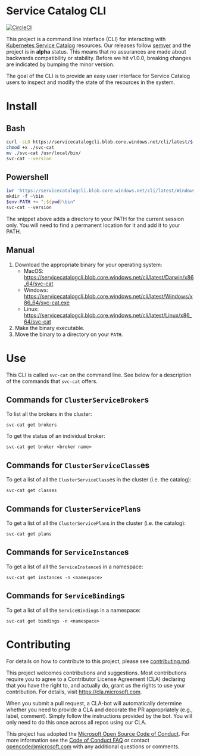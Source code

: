# Service Catalog CLI

[![CircleCI](https://circleci.com/gh/Azure/service-catalog-cli.svg?style=svg&circle-token=98d6d64c981e70b76736fb3f05a0b41b4fec47cf)](https://circleci.com/gh/Azure/service-catalog-cli)

This project is a command line interface (CLI) for interacting with 
[Kubernetes Service Catalog](https://github.com/kubernetes-incubator/service-catalog)
resources. Our releases follow [semver](https://semver.org) and the project
is in **alpha** status. This means that no assurances are made
about backwards compatibility or stability. Before we hit v1.0.0, breaking changes
are indicated by bumping the minor version.

The goal of the CLI is to provide an easy user interface for Service Catalog users
to inspect and modify the state of the resources in the system.

# Install

## Bash
```bash
curl -sLO https://servicecatalogcli.blob.core.windows.net/cli/latest/$(uname -s)/$(uname -m)/svc-cat
chmod +x ./svc-cat
mv ./svc-cat /usr/local/bin/
svc-cat --version
```

## Powershell

```powershell
iwr 'https://servicecatalogcli.blob.core.windows.net/cli/latest/Windows/x86_64/svc-cat.exe' -UseBasicParsing -OutFile svc-cat.exe
mkdir -f ~\bin
$env:PATH += ";${pwd}\bin"
svc-cat --version
```

The snippet above adds a directory to your PATH for the current session only. 
You will need to find a permanent location for it and add it to your PATH.

## Manual
1. Download the appropriate binary for your operating system:
    * MacOS: https://servicecatalogcli.blob.core.windows.net/cli/latest/Darwin/x86_64/svc-cat
    * Windows: https://servicecatalogcli.blob.core.windows.net/cli/latest/Windows/x86_64/svc-cat.exe
    * Linux: https://servicecatalogcli.blob.core.windows.net/cli/latest/Linux/x86_64/svc-cat
1. Make the binary executable.
1. Move the binary to a directory on your `PATH`.

# Use

This CLI is called `svc-cat` on the command line. See below for a description 
of the commands that `svc-cat` offers.

## Commands for `ClusterServiceBroker`s

To list all the brokers in the cluster:

```console
svc-cat get brokers
```

To get the status of an individual broker:

```console
svc-cat get broker <broker name>
```

## Commands for `ClusterServiceClass`es

To get a list of all the `ClusterServiceClass`es in the cluster (i.e. the catalog):

```console
svc-cat get classes
```

## Commands for `ClusterServicePlan`s

To get a list of all the `ClusterServicePlan`s in the cluster (i.e. the catalog):

```console
svc-cat get plans
```

## Commands for `ServiceInstance`s

To get a list of all the `ServiceInstance`s in a namespace:

```console
svc-cat get instances -n <namespace>
```

## Commands for `ServiceBinding`s

To get a list of all the `ServiceBinding`s in a namespace:

```console
svc-cat get bindings -n <namespace>
```

# Contributing

For details on how to contribute to this project, please see 
[contributing.md](./docs/contributing.md).

This project welcomes contributions and suggestions.  Most contributions require you to agree to a
Contributor License Agreement (CLA) declaring that you have the right to, and actually do, grant us
the rights to use your contribution. For details, visit https://cla.microsoft.com.

When you submit a pull request, a CLA-bot will automatically determine whether you need to provide
a CLA and decorate the PR appropriately (e.g., label, comment). Simply follow the instructions
provided by the bot. You will only need to do this once across all repos using our CLA.

This project has adopted the [Microsoft Open Source Code of Conduct](https://opensource.microsoft.com/codeofconduct/).
For more information see the [Code of Conduct FAQ](https://opensource.microsoft.com/codeofconduct/faq/) or
contact [opencode@microsoft.com](mailto:opencode@microsoft.com) with any additional questions or comments.
